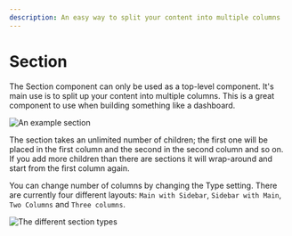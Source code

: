 ```yaml
---
description: An easy way to split your content into multiple columns
---
```


# Section

The Section component can only be used as a top-level component. It's main use is to split up your content into multiple columns. This is a great component to use when building something like a dashboard.

![An example section](../../../.gitbook/assets/section.png)

The section takes an unlimited number of children; the first one will be placed in the first column and the second in the second column and so on. If you add more children than there are sections it will wrap-around and start from the first column again.

You can change number of columns by changing the Type setting. There are currently four different layouts: `Main with Sidebar`, `Sidebar with Main`, `Two Columns` and `Three columns`.

![The different section types](../../../.gitbook/assets/section_settings.png)

